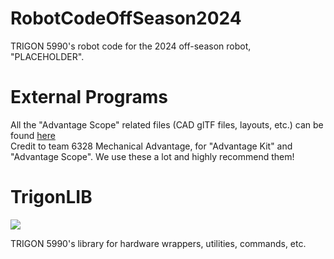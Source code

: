 # RobotCodeOffSeason2024

TRIGON 5990's robot code for the 2024 off-season robot, "PLACEHOLDER".

# External Programs

All the "Advantage Scope" related files (CAD glTF files, layouts, etc.) can be
found [here](https://www.youtube.com/watch?v=dQw4w9WgXcQ)   
Credit to team 6328 Mechanical Advantage, for "Advantage Kit" and "Advantage Scope".
We use these a lot and highly recommend them!

# TrigonLIB

[![](https://jitpack.io/v/Programming-TRIGON/TRIGONLib.svg)](https://jitpack.io/#Programming-TRIGON/TRIGONLib)

TRIGON 5990's library for hardware wrappers, utilities, commands, etc.